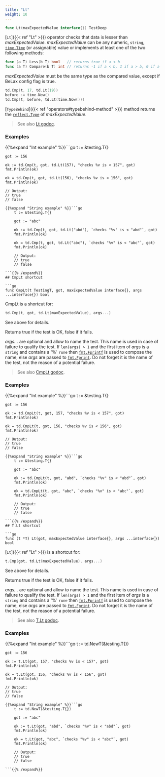 ```yaml
---
title: "Lt"
weight: 10
---
```


```go
func Lt(maxExpectedValue interface{}) TestDeep
```

[`Lt`]({{< ref "Lt" >}}) operator checks that data is lesser than
*maxExpectedValue*. *maxExpectedValue* can be any numeric, `string`,
[`time.Time`](https://pkg.go.dev/time/#Time) (or assignable) value or implements at least one of the
two following methods:
```go
func (a T) Less(b T) bool   // returns true if a < b
func (a T) Compare(b T) int // returns -1 if a < b, 1 if a > b, 0 if a == b
```

*maxExpectedValue* must be the same type as the compared value,
except if BeLax config flag is true.

```go
td.Cmp(t, 17, td.Lt(19))
before := time.Now()
td.Cmp(t, before, td.Lt(time.Now()))
```

[`TypeBehind`]({{< ref "operators#typebehind-method" >}}) method returns the [`reflect.Type`](https://pkg.go.dev/reflect/#Type) of *maxExpectedValue*.


> See also [<i class='fas fa-book'></i> Lt godoc](https://pkg.go.dev/github.com/maxatome/go-testdeep/td#Lt).

### Examples

{{%expand "Int example" %}}```go
	t := &testing.T{}

	got := 156

	ok := td.Cmp(t, got, td.Lt(157), "checks %v is < 157", got)
	fmt.Println(ok)

	ok = td.Cmp(t, got, td.Lt(156), "checks %v is < 156", got)
	fmt.Println(ok)

	// Output:
	// true
	// false

```{{% /expand%}}
{{%expand "String example" %}}```go
	t := &testing.T{}

	got := "abc"

	ok := td.Cmp(t, got, td.Lt("abd"), `checks "%v" is < "abd"`, got)
	fmt.Println(ok)

	ok = td.Cmp(t, got, td.Lt("abc"), `checks "%v" is < "abc"`, got)
	fmt.Println(ok)

	// Output:
	// true
	// false

```{{% /expand%}}
## CmpLt shortcut

```go
func CmpLt(t TestingT, got, maxExpectedValue interface{}, args ...interface{}) bool
```

CmpLt is a shortcut for:

```go
td.Cmp(t, got, td.Lt(maxExpectedValue), args...)
```

See above for details.

Returns true if the test is OK, false if it fails.

*args...* are optional and allow to name the test. This name is
used in case of failure to qualify the test. If `len(args) > 1` and
the first item of *args* is a `string` and contains a '%' `rune` then
[`fmt.Fprintf`](https://pkg.go.dev/fmt/#Fprintf) is used to compose the name, else *args* are passed to
[`fmt.Fprint`](https://pkg.go.dev/fmt/#Fprint). Do not forget it is the name of the test, not the
reason of a potential failure.


> See also [<i class='fas fa-book'></i> CmpLt godoc](https://pkg.go.dev/github.com/maxatome/go-testdeep/td#CmpLt).

### Examples

{{%expand "Int example" %}}```go
	t := &testing.T{}

	got := 156

	ok := td.CmpLt(t, got, 157, "checks %v is < 157", got)
	fmt.Println(ok)

	ok = td.CmpLt(t, got, 156, "checks %v is < 156", got)
	fmt.Println(ok)

	// Output:
	// true
	// false

```{{% /expand%}}
{{%expand "String example" %}}```go
	t := &testing.T{}

	got := "abc"

	ok := td.CmpLt(t, got, "abd", `checks "%v" is < "abd"`, got)
	fmt.Println(ok)

	ok = td.CmpLt(t, got, "abc", `checks "%v" is < "abc"`, got)
	fmt.Println(ok)

	// Output:
	// true
	// false

```{{% /expand%}}
## T.Lt shortcut

```go
func (t *T) Lt(got, maxExpectedValue interface{}, args ...interface{}) bool
```

[`Lt`]({{< ref "Lt" >}}) is a shortcut for:

```go
t.Cmp(got, td.Lt(maxExpectedValue), args...)
```

See above for details.

Returns true if the test is OK, false if it fails.

*args...* are optional and allow to name the test. This name is
used in case of failure to qualify the test. If `len(args) > 1` and
the first item of *args* is a `string` and contains a '%' `rune` then
[`fmt.Fprintf`](https://pkg.go.dev/fmt/#Fprintf) is used to compose the name, else *args* are passed to
[`fmt.Fprint`](https://pkg.go.dev/fmt/#Fprint). Do not forget it is the name of the test, not the
reason of a potential failure.


> See also [<i class='fas fa-book'></i> T.Lt godoc](https://pkg.go.dev/github.com/maxatome/go-testdeep/td#T.Lt).

### Examples

{{%expand "Int example" %}}```go
	t := td.NewT(&testing.T{})

	got := 156

	ok := t.Lt(got, 157, "checks %v is < 157", got)
	fmt.Println(ok)

	ok = t.Lt(got, 156, "checks %v is < 156", got)
	fmt.Println(ok)

	// Output:
	// true
	// false

```{{% /expand%}}
{{%expand "String example" %}}```go
	t := td.NewT(&testing.T{})

	got := "abc"

	ok := t.Lt(got, "abd", `checks "%v" is < "abd"`, got)
	fmt.Println(ok)

	ok = t.Lt(got, "abc", `checks "%v" is < "abc"`, got)
	fmt.Println(ok)

	// Output:
	// true
	// false

```{{% /expand%}}
